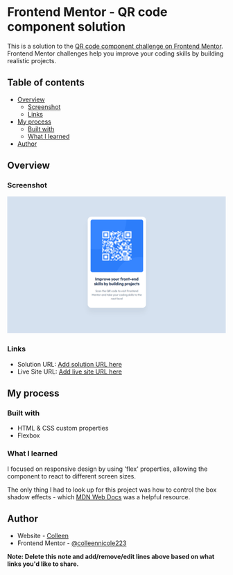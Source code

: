 # Frontend Mentor - QR code component solution

This is a solution to the [QR code component challenge on Frontend Mentor](https://www.frontendmentor.io/challenges/qr-code-component-iux_sIO_H). Frontend Mentor challenges help you improve your coding skills by building realistic projects. 

## Table of contents

- [Overview](#overview)
  - [Screenshot](#screenshot)
  - [Links](#links)
- [My process](#my-process)
  - [Built with](#built-with)
  - [What I learned](#what-i-learned)
- [Author](#author)

## Overview

### Screenshot

![](./screenshot.png)

### Links

- Solution URL: [Add solution URL here](https://your-solution-url.com)
- Live Site URL: [Add live site URL here](https://your-live-site-url.com)

## My process

### Built with

- HTML & CSS custom properties
- Flexbox

### What I learned

I focused on responsive design by using 'flex' properties, allowing the component to react to different screen sizes. 

The only thing I had to look up for this project was how to control the box shadow effects - which [MDN Web Docs](https://developer.mozilla.org/en-US/docs/Web/CSS/box-shadow) was a helpful resource. 

## Author

- Website - [Colleen](https://www.colleennicole.com)
- Frontend Mentor - [@colleennicole223](https://www.frontendmentor.io/profile/colleennicole223)

**Note: Delete this note and add/remove/edit lines above based on what links you'd like to share.**
